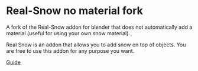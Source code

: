 # Real-Snow no material fork
A fork of the Real-Snow addon for blender that does not automatically add a material (useful for using your own snow material).

Real Snow is an addon that allows you to add snow on top of objects. You are free to use this addon for any purpose you want.

[Guide](https://3d-wolf.com/products/snow.html)
